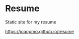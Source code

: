 # Resume
Static site for my resume

<a href="https://joaopmo.github.io/resume" target="_blank" rel="noreferrer">
    https://joaopmo.github.io/resume
</a>
